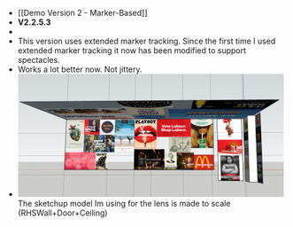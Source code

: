 - [[Demo Version 2 - Marker-Based]]
- **V2.2.5.3**
-
- This version uses extended marker tracking. Since the first time I used extended marker tracking it now has been modified to support spectacles.
- Works a lot better now. Not jittery.
- ![image.png](../assets/image_1674597466820_0.png) The sketchup model Im using for the lens is made to scale (RHSWall+Door+Ceiling)